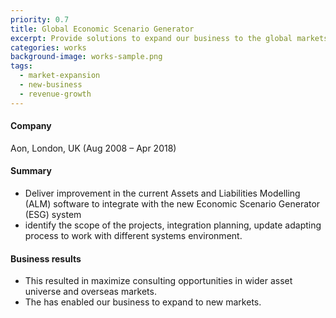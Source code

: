 ```yaml
---
priority: 0.7
title: Global Economic Scenario Generator
excerpt: Provide solutions to expand our business to the global markets
categories: works
background-image: works-sample.png
tags:
  - market-expansion
  - new-business
  - revenue-growth
---
```


#### Company 
Aon, London, UK (Aug 2008 – Apr 2018) 

#### Summary

- Deliver improvement in the current Assets and Liabilities Modelling (ALM) software to integrate with the new Economic Scenario Generator (ESG) system
- identify the scope of the projects, integration planning, update adapting process to work with different systems environment. 

#### Business results
- This resulted in maximize consulting opportunities in wider asset universe and overseas markets.
- The has enabled our business to expand to new markets. 